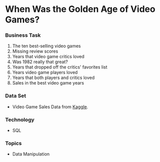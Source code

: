 # When Was the Golden Age of Video Games?

### Business Task

1. The ten best-selling video games
2. Missing review scores
3. Years that video game critics loved
4. Was 1982 really that great?
5. Years that dropped off the critics' favorites list
6. Years video game players loved
7. Years that both players and critics loved
8. Sales in the best video game years

### Data Set
- Video Game Sales Data from  [Kaggle](https://www.kaggle.com/datasets/holmjason2/videogamedata).

### Technology
- SQL

### Topics
- Data Manipulation
